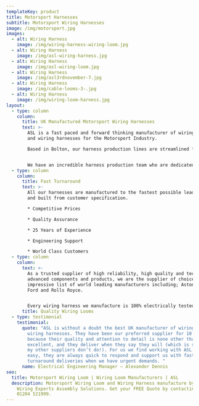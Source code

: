 ```yaml
---
templateKey: product
title: Motorsport Harnesses
subtitle: Motorsport Wiring Harnesses
image: /img/motorsport.jpg
images:
  - alt: Wiring Harness
    image: /img/wiring-harness-wiring-loom.jpg
  - alt: Wiring Harness
    image: /img/asl-wiring-harness.jpg
  - alt: Wiring Harness
    image: /img/asl-wiring-loom.jpg
  - alt: Wiring Harness
    image: /img/asl3rdnovember-7.jpg
  - alt: Wiring Harness
    image: /img/cable-looms-3-.jpg
  - alt: Wiring Harness
    image: /img/wiring-loom-harness.jpg
layout:
  - type: column
    column:
      title: UK Manufactured Motorsport Wiring Harnesses
      text: >-
        ASL is a fast paced and forward thinking manufacturer of wiring looms
        and wiring harnesses for the Motorsport Industry.

        Based in Bolton, our harness production lines are streamlined for efficient manufacture, complete with 10m long wiring boards and side stock filled trolleys for all materials and tooling.


        We have an incredible harness production team who are dedicated to producing world class looms, whilst exploring ways of reducing weight which is ever so important in Motorsport.
  - type: column
    column:
      title: Fast Turnaround
      text: >-
        All our harnesses are manufactured to the fastest possible lead times
        and built from customer specification.  

        * Competitive Prices

        * Quality Assurance

        * 25 Years of Experience

        * Engineering Support

        * World Class Customers
  - type: column
    column:
      text: >-
        As a trusted supplier of high reliability, high quality and technically
        advanced components and products, we are the supplier of choice to an
        impressive list of world leading manufacturers including; Aston Martin,
        Ford and Rolls Royce.


        Every wiring harness we manufacture is 100% electrically tested and all our production processes conform to Quality ISO 9001.
      title: Quality Wiring Looms
  - type: testimonial
    testimonial:
      quote: "ASL is without a doubt the best UK manufacturer of wiring looms and
        wiring harnesses. They have been our preferred supplier for 10 years
        because their quality and attention to detail is none other than
        excellent, and they deliver when they say they will (which is something
        my other suppliers don’t do!). For us we find working with ASL extremely
        easy, they are always quick to respond and support us with fast
        turnaround deliveries when we have urgent demands. "
      name: Electrical Engineering Manager – Alexander Dennis
seo:
  title: Motorsport Wiring Loom | Wiring Loom Manufacturers | ASL
  description: Motorsport Wiring Loom and Wiring Harness manufacture by Vehicle
    Wiring Experts Assembly Solutions. Get your FREE Quote by contacting us on
    01204 521999.
---
```

